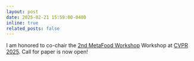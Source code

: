 ```yaml
---
layout: post
date: 2025-02-21 15:59:00-0400
inline: true
related_posts: false
---
```


I am honored to co-chair the [2nd MetaFood Workshop](https://sites.google.com/view/cvpr-metafood-2025) Workshop at [CVPR 2025](https://cvpr.thecvf.com/Conferences/2025). Call for paper is now open!
